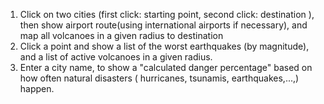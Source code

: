 1. Click on two cities (first click: starting point, second click: destination ), then show airport route(using international airports if necessary), and map all volcanoes in a given radius to destination  
2. Click a point and show a list of the worst earthquakes (by magnitude), and a list of active volcanoes in a given radius.  
3. Enter a city name, to show a "calculated danger percentage" based on how often natural disasters ( hurricanes, tsunamis, earthquakes,...,) happen.